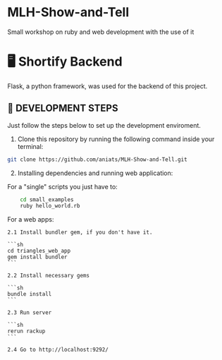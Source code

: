 # MLH-Show-and-Tell
Small workshop on ruby and web development with the use of it

# 🖥  Shortify Backend

Flask, a python framework, was used for the backend of this project.

## 🚀 DEVELOPMENT STEPS

Just follow the steps below to set up the development enviroment.

1. Clone this repository by running the following command inside your terminal:

```sh
git clone https://github.com/aniats/MLH-Show-and-Tell.git
```

2. Installing dependencies and running web application:

For a "single" scripts you just have to:

```sh
    cd small_examples
    ruby hello_world.rb
```
For a web apps:

    2.1 Install bundler gem, if you don't have it.

    ```sh
    cd triangles_web_app
    gem install bundler
    ```

    2.2 Install necessary gems

    ```sh
    bundle install
    ```
    
    2.3 Run server
    
    ```sh
    rerun rackup
    ```
    
    2.4 Go to http://localhost:9292/
